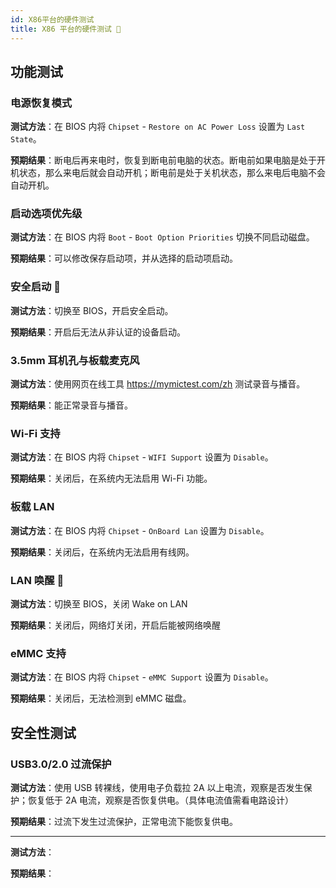 ```yaml
---
id: X86平台的硬件测试
title: X86 平台的硬件测试 🚧
---
```


## 功能测试

### 电源恢复模式

**测试方法**：在 BIOS 内将 `Chipset` - `Restore on AC Power Loss` 设置为 `Last State`。

**预期结果**：断电后再来电时，恢复到断电前电脑的状态。断电前如果电脑是处于开机状态，那么来电后就会自动开机；断电前是处于关机状态，那么来电后电脑不会自动开机。

### 启动选项优先级

**测试方法**：在 BIOS 内将 `Boot` - `Boot Option Priorities` 切换不同启动磁盘。

**预期结果**：可以修改保存启动项，并从选择的启动项启动。

### 安全启动 🚧

**测试方法**：切换至 BIOS，开启安全启动。

**预期结果**：开启后无法从非认证的设备启动。

### 3.5mm 耳机孔与板载麦克风

**测试方法**：使用网页在线工具 <https://mymictest.com/zh> 测试录音与播音。

**预期结果**：能正常录音与播音。

### Wi-Fi 支持

**测试方法**：在 BIOS 内将 `Chipset` - `WIFI Support` 设置为 `Disable`。

**预期结果**：关闭后，在系统内无法启用 Wi-Fi 功能。

### 板载 LAN

**测试方法**：在 BIOS 内将 `Chipset` - `OnBoard Lan` 设置为 `Disable`。

**预期结果**：关闭后，在系统内无法启用有线网。

### LAN 唤醒 🚧

**测试方法**：切换至 BIOS，关闭 Wake on LAN

**预期结果**：关闭后，网络灯关闭，开启后能被网络唤醒

### eMMC 支持

**测试方法**：在 BIOS 内将 `Chipset` - `eMMC Support` 设置为 `Disable`。

**预期结果**：关闭后，无法检测到 eMMC 磁盘。

## 安全性测试

### USB3.0/2.0 过流保护

**测试方法**：使用 USB 转裸线，使用电子负载拉 2A 以上电流，观察是否发生保护；恢复低于 2A 电流，观察是否恢复供电。（具体电流值需看电路设计）

**预期结果**：过流下发生过流保护，正常电流下能恢复供电。

---

**测试方法**：

**预期结果**：
